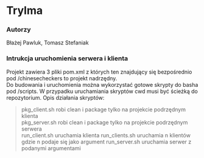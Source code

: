 # Trylma

### Autorzy
Błażej Pawluk, Tomasz Stefaniak

### Intrukcja uruchomienia serwera i klienta
Projekt zawiera 3 pliki pom.xml z których ten znajdujący się bezpośrednio pod /chinesecheckers to projekt nadrzędny.  
Do budowania i uruchomienia można wykorzystać gotowe skrypty do basha pod /scripts.
W przypadku uruchamiania skryptów cwd musi być ścieżką do repozytorium. Opis działania skryptów:  
> pkg_client.sh robi clean i package tylko na projekcie podrzędnym klienta  
> pkg_server.sh robi clean i package tylko na projekcie podrzędnym serwera  
> run_client.sh uruchamia klienta
> run_clients.sh uruchamia n klientów gdzie n podaje się jako argument
> run_server.sh uruchamia serwer z podanymi argumentami
